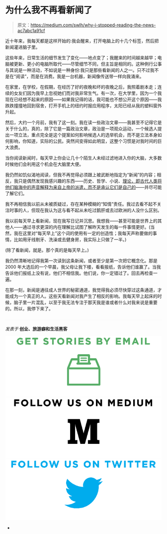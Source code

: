 # 为什么我不再看新闻了

> 原文：<https://medium.com/swlh/why-i-stopped-reading-the-news-ac7abc1a91cf>

近十年来，我每天都是这样开始的:我会醒来，打开电脑上的十几个标签，然后把新闻灌进脑子里。

这些年来，日常生活的细节发生了变化——地点变了；我醒来的时间越来越早；电脑被更新、更小的电脑所取代——尽管细节不同，但主旨是相同的。这种例行公事与其说是一种活动，不如说是一种身份:我只是那些看新闻的人之一。只不过我不是在“阅读”，而是在消费。我是一台机器，新闻像传送带一样向我涌来。

在家里，在学校，在假期，在经历了好的夜晚和坏的夜晚之后，我照着剧本走；连续的女友们因为我早上忽视她们而对我非常生气。有一次，在大学里，因为一个我现在已经想不起来的原因——如果我记得的话，我可能也不想公开这个原因——我跌跌撞撞地回到宿舍，打开手机上的纽约时报应用程序，太阳已经从我的塑料窗外升起。

然后，大约一个月前，我有了这一刻。我在读一些政治文章——我甚至不记得它是关于什么的，真的，除了它是一篇政治文章，政治是一项观众运动，一个候选人提出一项立法，重点完全是这个提案如何影响候选人的选举机会，而不是立法本身如何影响，你知道，实际的公民。突然间变得如此明显，这整个习惯是对我时间的巨大浪费。

当你阅读新闻时，每天早上你会让几十个陌生人未经过滤地进入你的大脑，大多数时候他们会利用这个机会在大脑里大便。

我仍然如饥似渴地阅读，但我不再觉得必须跟上被武断地指定为“新闻”的内容；相反，我只是偶然发现我感兴趣的东西——历史、哲学、小说、[理论，即古代人类将他们脑海中的声音解释为来自上帝的派遣，而不是承认它们是自己的](http://nautil.us/issue/24/error/consciousness-began-when-the-gods-stopped-speaking)——并尽可能了解它们。

我不再相信我以前从未被质疑过，存在某种模糊的“知情”责任。我过去看不起不关注时事的人，但现在我认为这与看不起从未吃过鹅肝或去过欧洲的人没什么区别。

我以前每天早上看新闻，现在我写日记并沉思。我想我——甚至可能是世界上的其他人——通过寻求更深的内在理解比试图了解昨天发生的每一件事情更好。(当然，我在这里对“每天早上”这个词的使用有一定的创造性；我每天声称要做的事情，比如用牙线剔牙、洗澡或去健身房，我实际上只做了一半。)

(除了看新闻，就是。那个真的是每天早上。)

我仍然清晰地记得我第一次读到这条新闻，或者至少是第一次把它概念化。那是 2000 年大选后的一个早晨，我父母让我下楼，看看报纸，告诉他们谁赢了。当我告诉他们报纸上没有说，他们不相信我。他们说，你一定错过了。回去再检查一遍。

在那一刻，新闻是通往成人世界的秘密通道，我觉得我必须尽快穿过这条通道，才能成为一个真正的人。这些天看新闻对我产生了相反的影响。我每天早上起床的时候，脑子里一片混乱，以至于我无法专注于那天我是谁或者什么对我来说是重要的。所以，我停下来了。

![](img/71d955550911c61d0aef4c66a71f8e15.png)

*发表于* **创业、旅游癖和生活黑客**

[![](img/f20f8a326d92cd024c2946c0427a85fd.png)](http://supply.us9.list-manage.com/subscribe?u=310af6eb2240d299c7032ef6c&id=d28d8861ad)[![](img/1b4fd39dd738a88ac13336ad93f1049c.png)](https://blog.growth.supply/)[![](img/93f21657a8ed7c0f741216a91b53c713.png)](https://twitter.com/swlh_)

-